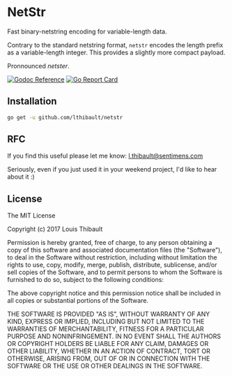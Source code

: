 # NetStr

Fast binary-netstring encoding for variable-length data.

Contrary to the standard netstring format, `netstr` encodes the length
prefix as a variable-length integer.  This provides a slightly more compact payload.

Pronnounced *netster*.

[![Godoc Reference](https://img.shields.io/badge/godoc-reference-blue.svg?style=flat-square)](https://godoc.org/github.com/lthibault/netstr)
[![Go Report Card](https://goreportcard.com/badge/github.com/lthibault/netstr?style=flat-square)](https://goreportcard.com/report/github.com/lthibault/netstr)

## Installation

```bash
go get -u github.com/lthibault/netstr
```

## RFC

If you find this useful please let me know:  <l.thibault@sentimens.com>

Seriously, even if you just used it in your weekend project, I'd like to hear
about it :)

## License

The MIT License

Copyright (c) 2017 Louis Thibault

Permission is hereby granted, free of charge, to any person obtaining a copy
of this software and associated documentation files (the "Software"), to deal
in the Software without restriction, including without limitation the rights
to use, copy, modify, merge, publish, distribute, sublicense, and/or sell
copies of the Software, and to permit persons to whom the Software is
furnished to do so, subject to the following conditions:

The above copyright notice and this permission notice shall be included in
all copies or substantial portions of the Software.

THE SOFTWARE IS PROVIDED "AS IS", WITHOUT WARRANTY OF ANY KIND, EXPRESS OR
IMPLIED, INCLUDING BUT NOT LIMITED TO THE WARRANTIES OF MERCHANTABILITY,
FITNESS FOR A PARTICULAR PURPOSE AND NONINFRINGEMENT. IN NO EVENT SHALL THE
AUTHORS OR COPYRIGHT HOLDERS BE LIABLE FOR ANY CLAIM, DAMAGES OR OTHER
LIABILITY, WHETHER IN AN ACTION OF CONTRACT, TORT OR OTHERWISE, ARISING FROM,
OUT OF OR IN CONNECTION WITH THE SOFTWARE OR THE USE OR OTHER DEALINGS IN
THE SOFTWARE.

